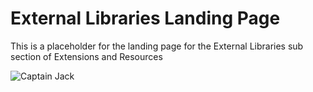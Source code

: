 # External Libraries Landing Page
This is a placeholder for the landing page for the External Libraries sub section of Extensions and Resources

![Captain Jack](https://media1.giphy.com/media/dH4eBrNQXB8S4/giphy.gif)
